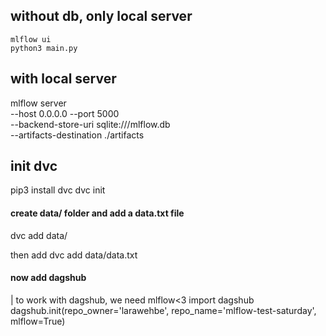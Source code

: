## without db, only local server
```
mlflow ui 
python3 main.py
```

## with local server
mlflow server \
  --host 0.0.0.0 --port 5000 \
  --backend-store-uri sqlite:///mlflow.db \
  --artifacts-destination ./artifacts



## init dvc 
pip3 install dvc
dvc init
#### create data/ folder and add a data.txt file
dvc add data/

then add dvc add data/data.txt

#### now add dagshub
| to work with dagshub, we need mlflow<3
import dagshub
dagshub.init(repo_owner='larawehbe', repo_name='mlflow-test-saturday', mlflow=True)